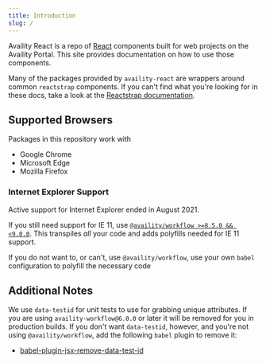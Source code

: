 ```yaml
---
title: Introduction
slug: /
---
```


Availity React is a repo of [React](https://beta.reactjs.org/) components built for web projects on the Availity Portal. This site provides documentation on how to use those components.

Many of the packages provided by `availity-react` are wrappers around common `reactstrap` components. If you can't find what you're looking for in these docs, take a look at the [Reactstrap documentation](https://reactstrap.github.io).

<!-- :::note
Try the `search bar` at the top right of every page for faster browsing. The search bar leverages [Algolia](https://www.algolia.com/) to provide lightning fast searches across all our docs.
::: -->

## Supported Browsers

Packages in this repository work with

- Google Chrome
- Microsoft Edge
- Mozilla Firefox

### Internet Explorer Support

Active support for Internet Explorer ended in August 2021.

If you still need support for IE 11, use [`@availity/workflow >=8.5.0 && <9.0.0`](https://github.com/Availity/availity-workflow/blob/master/packages/workflow/CHANGELOG.md#850-2021-04-07). This transpiles _all_ your code and adds polyfills needed for IE 11 support.

If you do not want to, or can't, use `@availity/workflow`, use your own `babel` configuration to polyfill the necessary code

## Additional Notes

We use `data-testid` for unit tests to use for grabbing unique attributes. If you are using `availity-workflow@6.0.0` or later it will be removed for you in production builds. If you don't want `data-testid`, however, and you're not using `@availity/workflow`, add the following `babel` plugin to remove it:

- [babel-plugin-jsx-remove-data-test-id](https://github.com/coderas/babel-plugin-jsx-remove-data-test-id)
